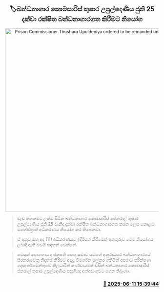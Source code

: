 <p align='center'><b><h2 align='center' title='Prison Commissioner Thushara Upuldeniya ordered to be remanded until June 25th'>🏷බන්ධනාගාර කොමසාරිස් තුෂාර උපුල්දෙණිය ජුනි 25 දක්වා රක්ෂිත බන්ධනාගාරගත කිරීමට නියෝග</h2></b></p>
<p align='center'><img src='https://helakuru.sgp1.cdn.digitaloceanspaces.com/esana/images/lib/thushara-upuldeniya-archived.jpg' width='600' alt='Prison Commissioner Thushara Upuldeniya ordered to be remanded until June 25th'></p>

> වැඩ තහනමට ලක්ව සිටින බන්ධනාගාර කොමසාරිස් ජෙනරාල් තුෂාර උපුල්දෙණිය ජුනි 25 වැනිදා දක්වා රක්ෂිත බන්ධනාගාරගත කරන ලෙස කොළඹ මහේස්ත්‍රාත් අධිකරණය නියෝග කර තිබෙනවා.

> ඒ අනුව ඔහු අද (11) අධිකරණයට ඉදිරිපත් කිරීමෙන් අනතුරුව මෙම නියෝගය ලබාදී ඇති බවයි සඳහන් වෙන්නේ.

> වෙසක් පොහොය දා ජනපති පොදු සමාව යටතේ අනුරාධපුර බන්ධනාගාරයේ සිරකරුවෙකු නිදහස් කිරීමට අදාළ විමර්ශන මුල්කර ගනිමින් අපරාධ පරීක්ෂණ දෙපාර්තමේන්තුවේ නිලධාරින් කණ්ඩායමක් විසින් බන්ධනාගාර කොමසාරිස් ජනරාල් තුෂාර උපුල්දෙණිය පසුගියදා අත්අඩංගුවට ගෙන තිබුණා.



<h3 align='right'><a href='https://www.helakuru.lk/esana/p/110900/'>📅 2025-06-11 15:39:44</a></h3>
